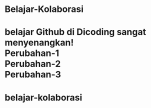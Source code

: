 # Belajar-Kolaborasi
belajar Github di Dicoding sangat menyenangkan!  
Perubahan-1  
Perubahan-2  
Perubahan-3
=======
# belajar-kolaborasi